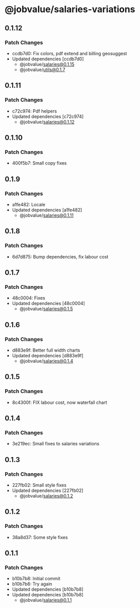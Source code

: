 # @jobvalue/salaries-variations

## 0.1.12

### Patch Changes

- ccdb7d0: Fix colors, pdf extend and billing geosuggest
- Updated dependencies [ccdb7d0]
  - @jobvalue/salaries@0.1.15
  - @jobvalue/utils@0.1.7

## 0.1.11

### Patch Changes

- c72c974: Pdf helpers
- Updated dependencies [c72c974]
  - @jobvalue/salaries@0.1.12

## 0.1.10

### Patch Changes

- 400f5b7: Small copy fixes

## 0.1.9

### Patch Changes

- a1fe482: Locale
- Updated dependencies [a1fe482]
  - @jobvalue/salaries@0.1.11

## 0.1.8

### Patch Changes

- 6d7d875: Bump dependencies, fix labour cost

## 0.1.7

### Patch Changes

- 48c0004: Fixes
- Updated dependencies [48c0004]
  - @jobvalue/salaries@0.1.5

## 0.1.6

### Patch Changes

- d883e9f: Better full width charts
- Updated dependencies [d883e9f]
  - @jobvalue/salaries@0.1.4

## 0.1.5

### Patch Changes

- 8c4300f: FIX labour cost, now waterfall chart

## 0.1.4

### Patch Changes

- 3e219ec: Small fixes to salaries variations

## 0.1.3

### Patch Changes

- 227fb02: Small style fixes
- Updated dependencies [227fb02]
  - @jobvalue/salaries@0.1.2

## 0.1.2

### Patch Changes

- 38a8d37: Some style fixes

## 0.1.1

### Patch Changes

- b10b7b8: Initial commit
- b10b7b8: Try again
- Updated dependencies [b10b7b8]
- Updated dependencies [b10b7b8]
  - @jobvalue/salaries@0.1.1
